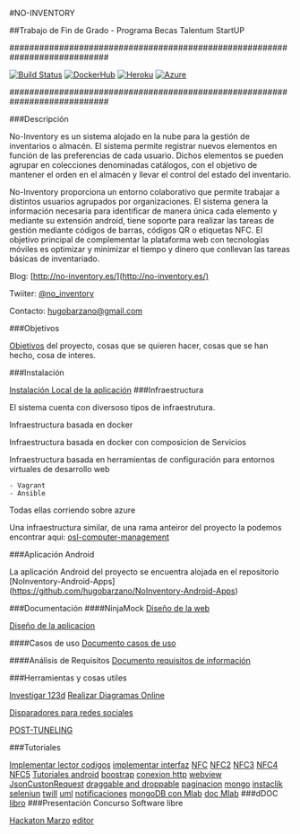 #NO-INVENTORY

##Trabajo de Fin de Grado - Programa Becas Talentum StartUP

############################################################################

[![Build Status](https://travis-ci.org/hugobarzano/NoInventory.svg?branch=master)](https://travis-ci.org/hugobarzano/NoInventory)
[![DockerHub](https://www.dropbox.com/s/fl5hrbbjm4g2jec/docker_l.png?dl=1)](https://hub.docker.com/r/hugobarzano/)
[![Heroku](https://www.herokucdn.com/deploy/button.png)](http://noinventory.herokuapp.com/)
[![Azure](https://www.dropbox.com/s/oqur6k70poyscxj/azure.png?dl=1)](http://noinventory.cloudapp.net/)

############################################################################


###Descripción

No-Inventory es un sistema alojado en la nube para la gestión de inventarios o almacén.
El sistema permite registrar nuevos elementos en función de las preferencias de cada usuario. Dichos elementos se pueden agrupar en colecciones denominadas catálogos, con el objetivo de mantener el orden en el almacén y llevar el control del estado del inventario.

No-Inventory proporciona un entorno colaborativo que permite trabajar a distintos usuarios agrupados por organizaciones. El sistema genera la información necesaria para identificar de manera única cada elemento y mediante su extensión android, tiene soporte para realizar las tareas de gestión mediante códigos de barras, códigos QR o etiquetas NFC. El objetivo principal de complementar la plataforma web con tecnologías móviles es optimizar y minimizar el tiempo y dinero que conllevan las tareas básicas de inventariado.  


Blog: [http://no-inventory.es/](http://no-inventory.es/)

Twiiter: [@no_inventory](https://twitter.com/no_inventory)

Contacto: hugobarzano@gmail.com

###Objetivos

[Objetivos](https://github.com/hugobarzano/NoInventory/blob/master/documentacion/objetivos.md) del proyecto, cosas que se quieren hacer, cosas que se han hecho, cosa de interes.  

###Instalación

[Instalación Local de la aplicación](https://github.com/hugobarzano/NoInventory/blob/master/documentacion/instalacion.md)
###Infraestructura

El sistema cuenta con diversoso tipos de infraestrutura.

  Infraestructura basada en docker

  Infraestructura basada en docker con composicion de Servicios

  Infraestructura basada en herramientas de configuración para entornos virtuales de desarrollo web

    - Vagrant
    - Ansible

Todas ellas corriendo sobre azure

Una infraestructura similar, de una rama anteiror del proyecto la podemos encontrar aqui: [osl-computer-management](https://github.com/hugobarzano/osl-computer-management)

###Aplicación Android

La aplicación Android del proyecto se encuentra alojada en el repositorio [NoInventory-Android-Apps] (https://github.com/hugobarzano/NoInventory-Android-Apps)

###Documentación
####NinjaMock
[Diseño de la web](https://ninjamock.com/s/KDGZS)

[Diseño de la aplicacion](https://ninjamock.com/s/F12ZS)

####Casos de uso
[Documento casos de uso](https://www.dropbox.com/s/90tang9wazsx1vt/casos_uso.odt?dl=1)

####Análisis de Requisitos
[Documento requisitos de información](https://www.dropbox.com/s/ipidn2bou6xmexf/requitos.odt?dl)

###Herramientas y cosas utiles

[Investigar 123d](http://www.123dapp.com/catch)
[Realizar Diagramas Online](https://creately.com/app/?tempID=h165rwt81&login_type=demo#)

[Disparadores para redes sociales](https://ifttt.com/recipes)

[POST-TUNELING](https://baxeico.wordpress.com/2014/06/25/put-and-delete-http-requests-with-django-and-jquery/)

###Tutoriales

[Implementar lector codigos](http://code.tutsplus.com/tutorials/android-sdk-create-a-barcode-reader--mobile-17162)
[implementar interfaz](http://www.androidhive.info/2013/11/android-sliding-menu-using-navigation-drawer/)
[NFC](http://www.jessechen.net/blog/how-to-nfc-on-the-android-platform/)
[NFC2](http://www.creativebloq.com/android/getting-started-nfc-android-5122811)
[NFC3](http://androcode.es/2013/04/nfc-i-explicacion-tutorial-basico-y-sorteo/)
[NFC4](http://code.tutsplus.com/tutorials/reading-nfc-tags-with-android--mobile-17278)
[NFC5](http://www.survivingwithandroid.com/2016/01/how-to-write-nfc-tag-in-android-2.html)
[Tutoriales android](http://www.survivingwithandroid.com/category/android-tutorial/page/6)
[boostrap](http://librosweb.es/libro/bootstrap_3/)
[conexion http](https://danielme.com/tip-android-8-obtener-recursos-web/)
[webview](http://www.desarrollolibre.net/blog/tema/152/android/como-mostrar-paginas-web-con-webview-en-android#.VwPR6UKlilM)
[JsonCustonRequest](http://stackoverflow.com/questions/25948191/send-post-request-using-volley-and-receive-in-php)
[draggable and droppable](http://www.desarrolloweb.com/articulos/ejemplo-drag-drop-jquery.html)
[paginacion](http://www.bootply.com/zT2ZU9DSDM#)
[mongo](http://rafinguer.blogspot.com.es/2014/10/fechas-en-mongodb.html)
[instaclik](http://instantclick.io/)
[seleniun](http://docs.seleniumhq.org/)
[twill](http://twill.idyll.org/)
[uml](https://www.gliffy.com/go/html5/10619971#)
[notificaciones](http://pjdietz.com/jquery-plugins/freeow/)
[mongoDB con Mlab](https://docs.mongodb.com/master/tutorial/install-mongodb-on-ubuntu/)
[doc Mlab](http://docs.mlab.com/connecting/#mongo_shell)
###dDOC
[libro](https://books.google.es/books?id=B6LAqCoPSeoC&pg=PA547&lpg=PA547&dq=%C2%BFcuanto+dinero+gastan+las+empresas+en+realizar+inventario?&source=bl&ots=vO72tajNO_&sig=v0GlPUNV03wV8iuxgUqJVnjX8e4&hl=es&sa=X&ved=0ahUKEwij_7DLtNTMAhXoKJoKHWYhAXMQ6AEIKDAC#v=onepage&q=%C2%BFcuanto%20dinero%20gastan%20las%20empresas%20en%20realizar%20inventario%3F&f=false)
###Presentación Concurso Software libre

[Hackaton Marzo](https://www.dropbox.com/s/2z3nephfqtxzdzc/NO-INVENTORY.pdf?dl=1)
[editor](https://scotch.io/tutorials/building-a-real-time-markdown-viewer)
